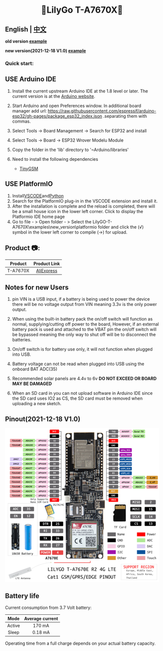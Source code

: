 <h1 align = "center">🌟LilyGo T-A7670X🌟</h1>

## **English | [中文](docs/docs_cn.md)**

**old version [example](examples/old_version/)**

**new version(2021-12-18 V1.0) [example](examples/new_version/)**


<h3 align = "left">Quick start:</h3>

## USE Arduino IDE

1. Install the current upstream Arduino IDE at the 1.8 level or later. The current version is at the [Arduino website](http://www.arduino.cc/en/main/software).
2. Start Arduino and open Preferences window. In additional board manager add url: https://raw.githubusercontent.com/espressif/arduino-esp32/gh-pages/package_esp32_index.json .separating them with commas.
3. Select Tools -> Board Management -> Search for ESP32 and install
4. Select Tools -> Board -> ESP32 Wrover Modelu Module
5. Copy the folder in the 'lib' directory to '~Arduino/libraries'
6. Need to install the following dependencies

   - [TinyGSM](https://github.com/vshymanskyy/TinyGSM)

## USE PlatformIO

1. Install[VSCODE](https://code.visualstudio.com/)and[Python](https://www.python.org/)
2. Search for the PlatformIO plug-in in the VSCODE extension and install it.
3. After the installation is complete and the reload is completed, there will be a small house icon in the lower left corner. Click to display the Platformio IDE home page
4. Go to file - > Open folder - > Select the LilyGO-T-A7670X\examples\new_version\platformio  folder and click the (√) symbol in the lower left corner to compile (→) for upload.


<h2 align = "left">Product 📷:</h2>

| Product  |                           Product  Link                            |
| :------: | :----------------------------------------------------------------: |
| T-A7670X | [AliExpress](https://pt.aliexpress.com/item/1005003036514769.html) |





## Notes for new Users

1. pin VIN is a USB input, if a battery is being used to power the device there will be no voltage output from VIN meaning 3.3v is the only power output.

2. When using the built-in battery pack the on/off switch will function as normal, supplying/cutting off power to the board, However, if an external battery pack is used and attached to the VBAT pin the on/off switch will be bypassed meaning the only way to shut off will be to disconnect the batteries.

3. On/off switch is for battery use only, it will not function when plugged into USB.

4. Battery voltage can not be read when plugged into USB using the onboard BAT ADC(35) 

5. Recommended solar panels are 4.4v to 6v **DO NOT EXCEED OR BOARD MAY BE DAMAGED** 

6. When an SD card in you can not upload software in Arduino IDE since the SD card uses IO2 as CS, the SD card must be removed when uploading a new sketch. 

## Pinout(2021-12-18 V1.0)

![](image/new_version.jpg)

## Battery life
Current consumption from 3.7 Volt battery:

|  Mode  | Average current |
| :----: | :-------------: |
| Active |     170 mA      |
| Sleep  |     0.18 mA     |
	


Operating time from a full charge depends on your actual battery capacity.